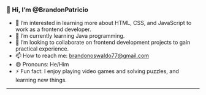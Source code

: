 ### 👋 Hi, I’m @BrandonPatricio
- 👀 I’m interested in learning more about HTML, CSS, and JavaScript to work as a frontend developer.
- 🌱 I’m currently learning Java programming.
- 💞️ I’m looking to collaborate on frontend development projects to gain practical experience.
- 📫 How to reach me: brandonoswaldo77@gmail.com
- 😄 Pronouns: He/Him
- ⚡ Fun fact: I enjoy playing video games and solving puzzles, and learning new things.

---



<!---
BrandonPatricio/BrandonPatricio is a ✨ special ✨ repository because its `README.md` (this file) appears on your GitHub profile.
You can click the Preview link to take a look at your changes.
--->
